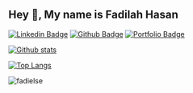 ## Hey 👋, My name is Fadilah Hasan
[![Linkedin Badge](https://img.shields.io/badge/-fadielse-0072b1?style=flat&logo=Linkedin&logoColor=white&link=https://www.linkedin.com/in/fadielse/)](https://www.linkedin.com/in/fadielse/) [![Github Badge](https://img.shields.io/badge/-fadielse-grey?style=flat&logo=github&logoColor=white&link=https://github.com/fadielse/)](https://www.github.com/fadielse/) [![Portfolio Badge](https://img.shields.io/badge/portfolio-web-blue?style=flat&link=https://me.kodingkita.com/#portfolio/)](https://me.kodingkita.com/#portfolio/)

[![Github stats](https://github-readme-stats.vercel.app/api?username=fadielse&show_icons=true&include_all_commits=true&theme=tokyonight)](https://github.com/fadielse/github-readme-stats)

[![Top Langs](https://github-readme-stats.vercel.app/api/top-langs/?username=fadielse&hide=javascript,html&theme=tokyonight&layout=compact)](https://github.com/fadielse/github-readme-stats)

<p align=left> <img src=https://komarev.com/ghpvc/?username=fadielse alt=fadielse /> </p>
